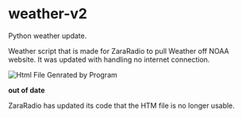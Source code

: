 # weather-v2
 Python weather update. 

 Weather script that is made for ZaraRadio to pull 
Weather off NOAA website. It was updated with handling 
no internet connection. 

![Html File Genrated by Program](https://tcaviness.github.io/assessts/img/NOAAParsing.png)

**out of date**

ZaraRadio has updated its code that the HTM file is no longer usable. 
  
